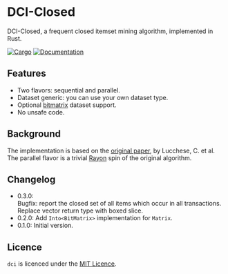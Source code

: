 # DCI-Closed

DCI-Closed, a frequent closed itemset mining algorithm, implemented in Rust.

[![Cargo](https://img.shields.io/crates/v/dci.svg)](https://crates.io/crates/dci)
[![Documentation](https://docs.rs/dci/badge.svg)](https://docs.rs/dci)

## Features

- Two flavors: sequential and parallel.
- Dataset generic: you can use your own dataset type.
- Optional [bitmatrix](https://docs.rs/bitmatrix) dataset support.
- No unsafe code.

## Background

The implementation is based on the [original paper](http://hpc.isti.cnr.it/~claudio/papers/2004_FIMI_dci_closed.pdf),
by Lucchese, C. et al. The parallel flavor is a trivial [Rayon](https://docs.rs/rayon/)
spin of the original algorithm.

## Changelog
- 0.3.0:  
Bugfix: report the closed set of all items which occur in all transactions.  
Replace vector return type with boxed slice.
- 0.2.0: Add `Into<BitMatrix>` implementation for `Matrix`.
- 0.1.0: Initial version.

## Licence

`dci` is licenced under the [MIT Licence](http://opensource.org/licenses/MIT).
